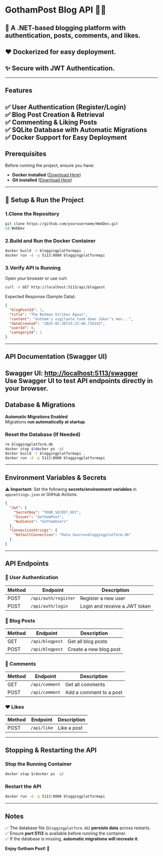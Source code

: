 # GothamPost Blog API 🦇📰

## **🚀 A .NET-based blogging platform** with authentication, posts, comments, and likes.
## **❤️ Dockerized** for easy deployment.  
## ✨ Secure with JWT Authentication.  
---
## **Features**  
✅ User Authentication (Register/Login)  
✅ Blog Post Creation & Retrieval  
✅ Commenting & Liking Posts  
✅ SQLite Database with Automatic Migrations  
✅ Docker Support for Easy Deployment  
---
## **Prerequisites**  
Before running the project, ensure you have:  
- **Docker installed** ([Download Here](https://www.docker.com/get-started))  
- **Git installed** ([Download Here](https://git-scm.com/downloads))  
---

## **🚀 Setup & Run the Project**  

### **1.Clone the Repository**  
```sh
git clone https://github.com/yourusername/WebDev.git
cd WebDev
```

### **2.Build and Run the Docker Container**  
```sh
docker build -t bloggingplatformapi .
docker run -d -p 5113:8080 bloggingplatformapi
```

### **3.Verify API is Running**  
Open your browser or use curl:  
```sh
curl -X GET http://localhost:5113/api/blogpost
```

Expected Response (Sample Data):  
```json
{
  "blogPostId": 1,
  "title": "The Batman Strikes Again",
  "content": "Gotham's vigilante took down Joker’s men...",
  "dateCreated": "2025-02-26T23:23:48.726143",
  "userId": 8,
  "categoryId": 1
}
```

---
## **API Documentation (Swagger UI)**  
**Swagger UI:** [http://localhost:5113/swagger](http://localhost:5113/swagger)  
Use Swagger UI to test API endpoints directly in your browser.  
---

## **Database & Migrations**  

**Automatic Migrations Enabled**  
Migrations **run automatically at startup**.  

### **Reset the Database (If Needed)**  
```sh
rm bloggingplatform.db
docker stop $(docker ps -q)
docker build -t bloggingplatformapi .
docker run -d -p 5113:8080 bloggingplatformapi
```
---

## **Environment Variables & Secrets**  

⚠️ **Important:** Set the following **secrets/environment variables** in `appsettings.json` or GitHub Actions.  

```json
{
  "Jwt": {
    "SecretKey": "YOUR_SECRET_KEY",
    "Issuer": "GothamPost",
    "Audience": "GothamUsers"
  },
  "ConnectionStrings": {
    "DefaultConnection": "Data Source=bloggingplatform.db"
  }
}
```
---

## **API Endpoints**  

### **🔐 User Authentication**  
| Method | Endpoint | Description |
|--------|---------|------------|
| POST | `/api/auth/register` | Register a new user |
| POST | `/api/auth/login` | Login and receive a JWT token |

### **📝 Blog Posts**  
| Method | Endpoint | Description |
|--------|---------|------------|
| GET | `/api/blogpost` | Get all blog posts |
| POST | `/api/blogpost` | Create a new blog post |

### **💬 Comments**  
| Method | Endpoint | Description |
|--------|---------|------------|
| GET | `/api/comment` | Get all comments |
| POST | `/api/comment` | Add a comment to a post |

### **❤️ Likes**  
| Method | Endpoint | Description |
|--------|---------|------------|
| POST | `/api/like` | Like a post |

---
## **Stopping & Restarting the API**  

### **Stop the Running Container**  
```sh
docker stop $(docker ps -q)
```
### **Restart the API**  
```sh
docker run -d -p 5113:8080 bloggingplatformapi
```
---

## **Notes**  
✅ The database file (`bloggingplatform.db`) **persists data** across restarts.  
✅ Ensure **port 5113** is available before running the container.  
✅ If the database is missing, **automatic migrations will recreate it**.  

**Enjoy Gotham Post!** 🦇 
